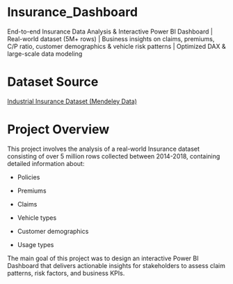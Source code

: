 # Insurance_Dashboard
 End-to-end Insurance Data Analysis &amp; Interactive Power BI Dashboard | Real-world dataset (5M+ rows) | Business insights on claims, premiums, C/P ratio, customer demographics &amp; vehicle risk patterns | Optimized DAX &amp; large-scale data modeling

# Dataset Source

[Industrial Insurance Dataset (Mendeley Data)](https://data.mendeley.com/datasets/34nfrk36dt/1)

# Project Overview
This project involves the analysis of a real-world Insurance dataset consisting of over 5 million rows collected between 2014-2018, containing detailed information about:

* Policies

* Premiums

* Claims

* Vehicle types

* Customer demographics

* Usage types

The main goal of this project was to design an interactive Power BI Dashboard that delivers actionable insights for stakeholders to assess claim patterns, risk factors, and business KPIs.


